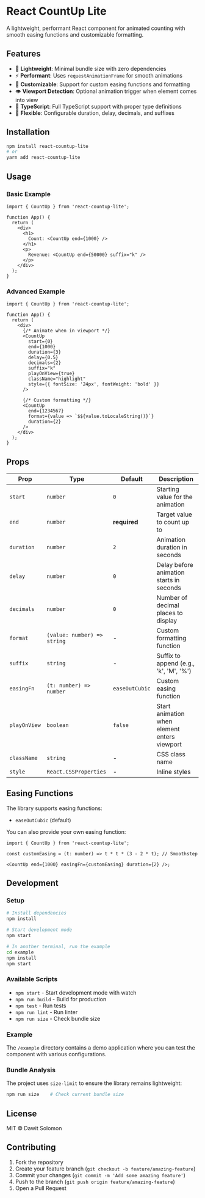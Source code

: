 # React CountUp Lite

A lightweight, performant React component for animated counting with smooth easing functions and customizable formatting.

## Features

- 🚀 **Lightweight**: Minimal bundle size with zero dependencies
- ⚡ **Performant**: Uses `requestAnimationFrame` for smooth animations
- 🎨 **Customizable**: Support for custom easing functions and formatting
- 👁️ **Viewport Detection**: Optional animation trigger when element comes into view
- 📱 **TypeScript**: Full TypeScript support with proper type definitions
- 🎯 **Flexible**: Configurable duration, delay, decimals, and suffixes

## Installation

```bash
npm install react-countup-lite
# or
yarn add react-countup-lite
```

## Usage

### Basic Example

```tsx
import { CountUp } from 'react-countup-lite';

function App() {
  return (
    <div>
      <h1>
        Count: <CountUp end={1000} />
      </h1>
      <p>
        Revenue: <CountUp end={50000} suffix="k" />
      </p>
    </div>
  );
}
```

### Advanced Example

```tsx
import { CountUp } from 'react-countup-lite';

function App() {
  return (
    <div>
      {/* Animate when in viewport */}
      <CountUp
        start={0}
        end={1000}
        duration={3}
        delay={0.5}
        decimals={2}
        suffix="k"
        playOnView={true}
        className="highlight"
        style={{ fontSize: '24px', fontWeight: 'bold' }}
      />

      {/* Custom formatting */}
      <CountUp
        end={1234567}
        format={value => `$${value.toLocaleString()}`}
        duration={2}
      />
    </div>
  );
}
```

## Props

| Prop         | Type                        | Default        | Description                                  |
| ------------ | --------------------------- | -------------- | -------------------------------------------- |
| `start`      | `number`                    | `0`            | Starting value for the animation             |
| `end`        | `number`                    | **required**   | Target value to count up to                  |
| `duration`   | `number`                    | `2`            | Animation duration in seconds                |
| `delay`      | `number`                    | `0`            | Delay before animation starts in seconds     |
| `decimals`   | `number`                    | `0`            | Number of decimal places to display          |
| `format`     | `(value: number) => string` | -              | Custom formatting function                   |
| `suffix`     | `string`                    | -              | Suffix to append (e.g., 'k', 'M', '%')       |
| `easingFn`   | `(t: number) => number`     | `easeOutCubic` | Custom easing function                       |
| `playOnView` | `boolean`                   | `false`        | Start animation when element enters viewport |
| `className`  | `string`                    | -              | CSS class name                               |
| `style`      | `React.CSSProperties`       | -              | Inline styles                                |

## Easing Functions

The library supports easing functions:

- `easeOutCubic` (default)

You can also provide your own easing function:

```tsx
import { CountUp } from 'react-countup-lite';

const customEasing = (t: number) => t * t * (3 - 2 * t); // Smoothstep

<CountUp end={1000} easingFn={customEasing} duration={2} />;
```

## Development

### Setup

```bash
# Install dependencies
npm install

# Start development mode
npm start

# In another terminal, run the example
cd example
npm install
npm start
```

### Available Scripts

- `npm start` - Start development mode with watch
- `npm run build` - Build for production
- `npm test` - Run tests
- `npm run lint` - Run linter
- `npm run size` - Check bundle size

### Example

The `/example` directory contains a demo application where you can test the component with various configurations.

### Bundle Analysis

The project uses `size-limit` to ensure the library remains lightweight:

```bash
npm run size    # Check current bundle size
```

## License

MIT © Dawit Solomon

## Contributing

1. Fork the repository
2. Create your feature branch (`git checkout -b feature/amazing-feature`)
3. Commit your changes (`git commit -m 'Add some amazing feature'`)
4. Push to the branch (`git push origin feature/amazing-feature`)
5. Open a Pull Request
